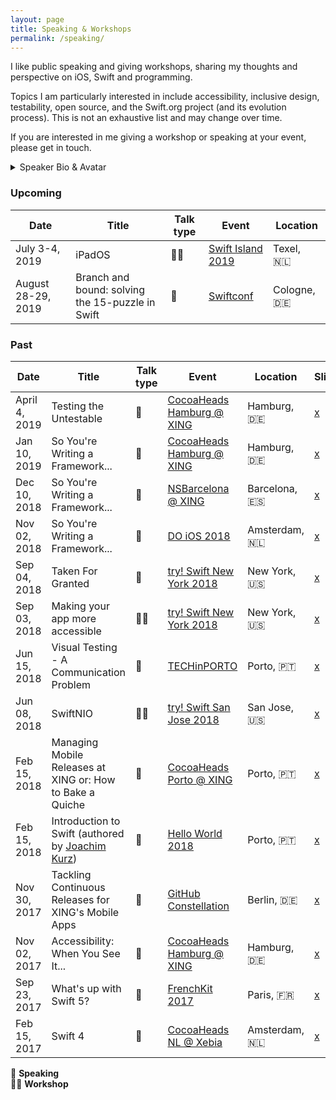 ```yaml
---
layout: page
title: Speaking & Workshops
permalink: /speaking/
---
```


I like public speaking and giving workshops, sharing my thoughts and
perspective on iOS, Swift and programming.

Topics I am particularly interested in include accessibility, inclusive design,
testability, open source, and the Swift.org project (and its evolution process).
This is not an exhaustive list and may change over time.

If you are interested in me giving a workshop or speaking at your event, please
get in touch.

<details>
	<summary>Speaker Bio & Avatar</summary>

<p>
<img src="../assets/general/avatar.jpg" alt="Bas Broek" width="300">
</p>
<p>
Bas is an iOS developer with a passion for testability, accessibility and
user-centric apps. Cares about quality and collaboration.
In his spare time, he curates <a href="https://swiftweekly.github.io">Swift Weekly Brief</a>,
talks about things on the <a href="https://contravariance.rocks">Contravariance podcast</a>,
and works on various open source projects, like <a href="http://githawk.com">GitHawk</a>.
</p>
Coffee is nice. Watches are cool.
</details>

### Upcoming

| Date | Title | Talk type | Event | Location |
|-|-|-|-|-|
| July 3-4, 2019 | iPadOS | 👨‍🔬 | [Swift Island 2019](https://swiftisland.nl) | Texel, 🇳🇱 |
| August 28-29, 2019 | Branch and bound: solving the 15-puzzle in Swift | 🎤 | [Swiftconf](https://swiftconf.com) | Cologne, 🇩🇪 |

### Past

| Date | Title | Talk type | Event | Location | Slides | Video |
|-|-|-|-|-|-|-|
| April 4, 2019 | Testing the Untestable | 🎤 | [CocoaHeads Hamburg @ XING](https://www.meetup.com/CocoaHeads-Hamburg/) | Hamburg, 🇩🇪 | [x](https://speakerdeck.com/basthomas/testing-the-untestable) | - |
| Jan 10, 2019 | So You're Writing a Framework... | 🎤 | [CocoaHeads Hamburg @ XING](https://www.meetup.com/CocoaHeads-Hamburg/) | Hamburg, 🇩🇪 | [x](https://speakerdeck.com/basthomas/so-youre-writing-a-framework-dot-dot-dot) | - |
| Dec 10, 2018 | So You're Writing a Framework... | 🎤 | [NSBarcelona @ XING](https://www.meetup.com/nsbarcelona/) | Barcelona, 🇪🇸 | [x](https://speakerdeck.com/basthomas/so-youre-writing-a-framework-dot-dot-dot-more-swift-version) | - |
| Nov 02, 2018 | So You're Writing a Framework... | 🎤 | [DO iOS 2018](https://do-ios.com) | Amsterdam, 🇳🇱 | [x](https://speakerdeck.com/basthomas/so-youre-writing-a-framework-dot-dot-dot) | [x](https://www.youtube.com/watch?v=V9zmHUlPMfs) |
| Sep 04, 2018 | Taken For Granted | 🎤 | [try! Swift New York 2018](https://www.tryswift.co/events/2018/nyc) | New York, 🇺🇸 | [x](https://speakerdeck.com/basthomas/taken-for-granted) | [x](https://www.youtube.com/watch?v=ePuOrCbIW-o) |
| Sep 03, 2018 | Making your app more accessible | 👨‍🔬 | [try! Swift New York 2018](https://www.tryswift.co/events/2018/nyc) | New York, 🇺🇸 | [x](https://speakerdeck.com/basthomas/accessibility-workshop) | - |
| Jun 15, 2018 | Visual Testing - A Communication Problem | 🎤 | [TECHinPORTO](https://www.techinporto.com) | Porto, 🇵🇹 | [x](https://speakerdeck.com/basthomas/visual-testing-a-communication-problem) | - |
| Jun 08, 2018 | SwiftNIO | 👨‍🔬 | [try! Swift San Jose 2018](https://www.tryswift.co/events/2018/sanjose) | San Jose, 🇺🇸 | [x](https://speakerdeck.com/basthomas/swiftnio) | - |
| Feb 15, 2018 | Managing Mobile Releases at XING or: How to Bake a Quiche | 🎤 | [CocoaHeads Porto @ XING](https://www.meetup.com/CocoaHeads-Porto) | Porto, 🇵🇹 | [x](https://speakerdeck.com/basthomas/managing-mobile-releases-at-xing-or-how-to-bake-a-quiche) | - |
| Feb 15, 2018 | Introduction to Swift (authored by [Joachim Kurz](http://blog.cocoafrog.de)) | 🎤 | [Hello World 2018](https://helloworldconf.pt) | Porto, 🇵🇹 | [x](http://khd2.de/talks/Introduction-to-Swift-Hello-World/HelloWorld_Conf-Introduction_to_Swift.pdf) | - |
| Nov 30, 2017 | Tackling Continuous Releases for XING's Mobile Apps | 🎤 | [GitHub Constellation](http://githubconstellation.com/berlin/) | Berlin, 🇩🇪 | [x](https://speakerdeck.com/basthomas/tackling-continuous-releases-for-xings-mobile-apps) | - |
| Nov 02, 2017 | Accessibility: When You See It... | 🎤 | [CocoaHeads Hamburg @ XING](https://www.meetup.com/CocoaHeads-Hamburg/) | Hamburg, 🇩🇪 | [x](https://speakerdeck.com/basthomas/accessibility-when-you-see-it-dot-dot-dot) | - |
| Sep 23, 2017 | What's up with Swift 5? | 🎤 | [FrenchKit 2017](http://frenchkit.fr) | Paris, 🇫🇷 | [x](https://speakerdeck.com/basthomas/whats-up-with-swift-5) | [x](https://www.youtube.com/watch?v=XXqZaKodLfA) |
| Feb 15, 2017 | Swift 4 | 🎤 | [CocoaHeads NL @ Xebia](https://www.meetup.com/CocoaHeadsNL/) | Amsterdam, 🇳🇱 | [x](https://speakerdeck.com/basthomas/swift-4) | - |


🎤 **Speaking**<br />
👨‍🔬 **Workshop**
